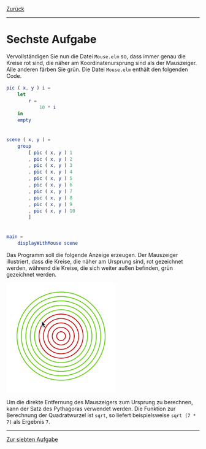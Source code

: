 [Zurück](MousePosition.md)

---

# Sechste Aufgabe

Vervollständigen Sie nun die Datei `Mouse.elm` so, dass immer genau die Kreise rot sind, die näher am Koordinatenursprung sind als der Mauszeiger.
Alle anderen färben Sie grün.
Die Datei `Mouse.elm` enthält den folgenden Code.

```elm
pic ( x, y ) i =
    let
        r =
            10 * i
    in
    empty


scene ( x, y ) =
    group
        [ pic ( x, y ) 1
        , pic ( x, y ) 2
        , pic ( x, y ) 3
        , pic ( x, y ) 4
        , pic ( x, y ) 5
        , pic ( x, y ) 6
        , pic ( x, y ) 7
        , pic ( x, y ) 8
        , pic ( x, y ) 9
        , pic ( x, y ) 10
        ]


main =
    displayWithMouse scene
```

Das Programm soll die folgende Anzeige erzeugen.
Der Mauszeiger illustriert, dass die Kreise, die näher am Ursprung sind, rot gezeichnet werden, während die Kreise, die sich weiter außen befinden, grün gezeichnet werden.

![Farbige Kreise](../images/mouse.png)

Um die direkte Entfernung des Mauszeigers zum Ursprung zu berechnen, kann der Satz des Pythagoras verwendet werden.
Die Funktion zur Berechnung der Quadratwurzel ist `sqrt`, so liefert beispielsweise `sqrt (7 * 7)` als Ergebnis `7`.

---

[Zur siebten Aufgabe](Follow.md)
